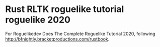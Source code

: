 # Rust RLTK roguelike tutorial roguelike 2020

For Roguelikedev Does The Complete Roguelike Tutorial 2020, following http://bfnightly.bracketproductions.com/rustbook.
